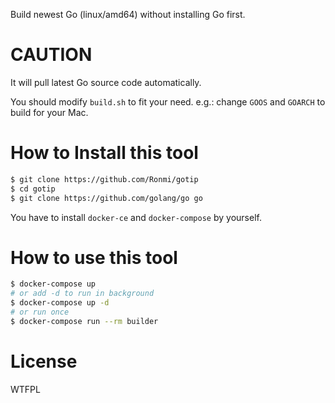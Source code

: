 Build newest Go (linux/amd64) without installing Go first.

# CAUTION

It will pull latest Go source code automatically.

You should modify `build.sh` to fit your need. e.g.: change `GOOS` and `GOARCH` to build for your Mac.

# How to Install this tool

```sh
$ git clone https://github.com/Ronmi/gotip
$ cd gotip
$ git clone https://github.com/golang/go go
```

You have to install `docker-ce` and `docker-compose` by yourself.

# How to use this tool

```sh
$ docker-compose up
# or add -d to run in background
$ docker-compose up -d
# or run once
$ docker-compose run --rm builder
```

# License

WTFPL
